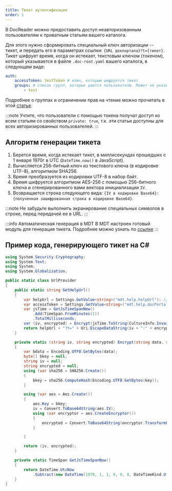 ```yaml
---
title: Тикет аутентификации
order: 1
---
```


В DocReader можно предоставить доступ неавторизованным пользователям к приватным статьям вашего каталога.

Для этого нужно сформировать специальный ключ авторизации -- тикет, и передать его в параметрах ссылки: `{URL докпортала}?t={тикет}`. Тикет шифрует время, когда он истекает, текстовым ключом (токеном), который указывается в файле `.doc-root.yaml` вашего каталога, в следующем виде:

```yaml
auth:
    accessToken: testToken # ключ, которым шифруется тикет
    groups: # список групп, которые даются пользователю. Может не указываться
        - test
```

Подробнее о группах и ограничении прав на чтение можно прочитать в этой [статье](../catalog/private.md).

:::note
Учтите, что пользователи с помощью токена получат доступ ко всем статьям со свойством `private: true`, т.к. эти статьи доступны для всех авторизированных пользователей.
:::

## Алгоритм генерации тикета

1. Берется время, когда истекает тикет, в миллисекундах прошедших с 1 января 1970г в UTC (`DateTime.now()` в JavaScript).
2. Вычисляется 256-битный ключ из текстового ключа (в кодировке UTF-8), алгоритмом SHA256.
3. Время преобразуется из кодировки UTF-8 в набор байт.
4. Время шифруется алгоритмом AES-256 с помощью 256-битного ключа и сгенерированного вами вектора инициализации `IV`.
5. Возвращается строка следующего вида: `{IV в кодировке Base64}:{полученная зашифрованная строка в кодировке Base64}`.

:::note
Не забудьте выполнить экранирование специальных символов в строке, перед передачей ее в URL.
:::

:::info Автоматическая генерация в MDT
В MDT настроен готовый модуль для генерация тикета. Подробнее можно узнать по [ссылке](https://docs.ics-it.ru/mdt/content/help)
:::

## Пример кода, генерирующего тикет на C#

```cs
using System.Security.Cryptography;
using System.Text;
using System;
using System.Globalization;

public static class UrlProvider
{
	public static string GetHelpUrl()
	{
		var helpUrl = Settings.GetValue<string>("mdt.help.helpUrl"); // ссылка на портал документации
		var accessToken = Settings.GetValue<string>("mdt.help.docPortalCatalogAccessToken"); // текстовый ключ
		var jsTime = GetJsTimeSpanNow()
			.Add(TimeSpan.FromMinutes(1))
			.TotalMilliseconds;
		var (iv, encrypted) = Encrypt(jsTime.ToString(CultureInfo.InvariantCulture), accessToken);
		return helpUrl + "?t=" + Uri.EscapeDataString(iv + ":" + encrypted);
	}

	private static (string iv, string encrypted) Encrypt(string data, string key)
	{
		var bdata = Encoding.UTF8.GetBytes(data);
		byte[] bkey = null;
		string iv = null;
		string encrypted = null;
		using (var sha256 = SHA256.Create())
		{
			bkey = sha256.ComputeHash(Encoding.UTF8.GetBytes(key));
		}

		using (var aes = Aes.Create())
		{
			aes.Key = bkey;
			iv = Convert.ToBase64String(aes.IV);
			using (var encryptor = aes.CreateEncryptor())
			{
				encrypted = Convert.ToBase64String(encryptor.TransformFinalBlock(bdata, 0, bdata.Length));
			}

		}

		return (iv, encrypted);
	}

	private static TimeSpan GetJsTimeSpanNow()
	{
		return DateTime.UtcNow
			.Subtract(new DateTime(1970, 1, 1, 0, 0, 0, DateTimeKind.Utc));
	}
}
```
